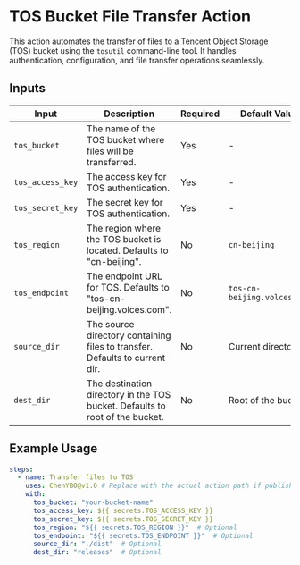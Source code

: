 # TOS Bucket File Transfer Action

This action automates the transfer of files to a Tencent Object Storage (TOS) bucket using the `tosutil` command-line tool. It handles authentication, configuration, and file transfer operations seamlessly.

## Inputs

| Input           | Description                                                                 | Required | Default Value       |
|-----------------|-----------------------------------------------------------------------------|----------|---------------------|
| `tos_bucket`    | The name of the TOS bucket where files will be transferred.                 | Yes      | -                   |
| `tos_access_key`| The access key for TOS authentication.                                      | Yes      | -                   |
| `tos_secret_key`| The secret key for TOS authentication.                                      | Yes      | -                   |
| `tos_region`    | The region where the TOS bucket is located. Defaults to "cn-beijing".       | No       | `cn-beijing`        |
| `tos_endpoint`  | The endpoint URL for TOS. Defaults to "tos-cn-beijing.volces.com".          | No       | `tos-cn-beijing.volces.com` |
| `source_dir`    | The source directory containing files to transfer. Defaults to current dir.| No       | Current directory   |
| `dest_dir`      | The destination directory in the TOS bucket. Defaults to root of the bucket.| No       | Root of the bucket  |

## Example Usage

```yaml
steps:
  - name: Transfer files to TOS
    uses: ChenYB0@v1.0 # Replace with the actual action path if published
    with:
      tos_bucket: "your-bucket-name"
      tos_access_key: ${{ secrets.TOS_ACCESS_KEY }}
      tos_secret_key: ${{ secrets.TOS_SECRET_KEY }}
      tos_region: "${{ secrets.TOS_REGION }}"  # Optional
      tos_endpoint: "${{ secrets.TOS_ENDPOINT }}"  # Optional
      source_dir: "./dist"  # Optional
      dest_dir: "releases"  # Optional
```